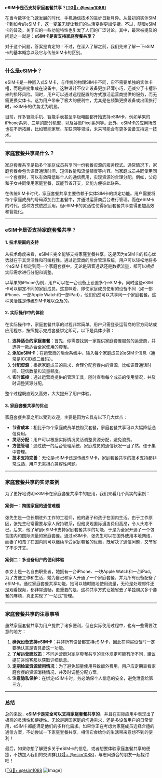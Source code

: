 **eSIM卡是否支持家庭套餐共享？[[TG💪+ @esim1088](https://t.me/s/esim1088)]**

在当今数字化飞速发展的时代，手机通信技术的进步日新月异。从最初的实体SIM卡到如今的eSIM卡，这一变革无疑让我们的生活变得更加便捷。不过，随着eSIM卡的普及，关于它的一些功能特性也引发了人们的广泛讨论。其中，最常被提及的问题之一就是：**eSIM卡是否支持家庭套餐共享？**

对于这个问题，答案是肯定的！不过，在深入了解之前，我们先来了解一下eSIM卡的基本概念以及它与传统SIM卡的区别。

---

### **什么是eSIM卡？**
eSIM卡是一种嵌入式SIM卡，与传统的物理SIM卡不同，它不需要单独的实体卡槽，而是直接集成在设备中。这种设计不仅让设备更加轻薄小巧，还减少了卡槽带来的损坏风险。同时，用户可以通过远程配置的方式激活运营商提供的服务，而无需更换实体卡。这为用户带来了极大的便利性，尤其是在频繁更换设备或出国旅行时，eSIM卡的优势尤为明显。

目前，许多智能手机、智能手表甚至平板电脑都开始支持eSIM卡，例如苹果的iPhone系列、三星的部分机型，以及谷歌Pixel系列等。此外，eSIM卡的应用场景也在不断拓展，比如智能家居、车联网等领域，未来可能会有更多设备支持这一技术。

---

### **家庭套餐共享是什么？**
家庭套餐共享是指多个家庭成员共享同一份套餐资源的服务模式。通常情况下，家庭套餐会包含语音通话时间、短信数量和流量额度等内容。当家庭成员共同使用同一个套餐时，可以有效降低每个人的通信费用，实现资源的合理分配。例如，父母和子女共同使用家庭套餐，既能节省开支，又能方便彼此联系。

在传统SIM卡时代，家庭套餐共享主要依赖于实体SIM卡的绑定功能。用户需要将每个家庭成员的号码添加到主套餐中，并通过运营商后台进行管理。而在eSIM卡的时代，这种方式依然适用，但eSIM卡的灵活性使得家庭套餐共享变得更加高效和智能化。

---

### **eSIM卡是否支持家庭套餐共享？**

#### **1. 技术层面的支持**
从技术角度来看，eSIM卡完全能够支持家庭套餐共享。这是因为eSIM卡的核心优势就在于其灵活性和可编程性。通过运营商的后台管理系统，用户可以轻松地将多个eSIM卡绑定到同一个家庭套餐中。无论是语音通话还是数据流量，都可以根据实际需求进行分配和调整。

以苹果的iPhone为例，用户可以在一台设备上设置多个eSIM卡，同时这些eSIM卡可以绑定不同的家庭成员。这意味着，即使家庭成员使用的设备不同（如一部iPhone、一部Apple Watch和一部iPad），他们仍然可以共享同一个家庭套餐。这种灵活性是传统SIM卡难以企及的。

#### **2. 实际操作中的体验**
在实际操作中，家庭套餐共享的过程非常简单。用户只需登录运营商的官方网站或应用程序，按照提示完成套餐绑定即可。以下是具体步骤：

1. **选择适合的家庭套餐**：首先，你需要找到一家提供家庭套餐服务的运营商，并选择一款适合全家使用的套餐。
2. **添加eSIM卡**：在运营商的后台系统中，输入每个家庭成员的eSIM卡信息（通常是ICCID或二维码）。
3. **分配资源**：根据家庭成员的需求，合理分配套餐内的资源，比如语音通话时间、短信数量和流量额度。
4. **实时监控**：通过运营商提供的管理工具，随时查看每个成员的使用情况，并及时调整资源分配。

整个过程既直观又高效，大大提升了用户体验。

#### **3. 家庭套餐共享的优点**
家庭套餐共享之所以受到欢迎，主要是因为它具有以下几大优点：

- **节省成本**：相比于每个家庭成员单独购买套餐，家庭套餐共享可以大幅降低通信费用。
- **灵活分配**：用户可以根据实际情况灵活调整资源分配，避免浪费。
- **方便管理**：通过统一的后台管理系统，家庭成员的通信状况一目了然，便于集中管理。
- **技术支持完善**：无论是eSIM卡还是传统SIM卡，家庭套餐共享的技术支持都非常成熟，用户无需担心兼容性问题。

---

### **家庭套餐共享的实际案例**

为了更好地说明eSIM卡在家庭套餐共享中的应用，我们来看几个真实的案例：

#### **案例一：跨国家庭的通信难题**
张先生是一位长期驻外工作的工程师，他的妻子和孩子在国内生活。由于工作原因，张先生经常需要与家人保持联系，但他发现国际漫游费用高昂，令人头疼不已。后来，他了解到eSIM卡支持家庭套餐共享的功能，于是为全家开通了一个包含国内和国际流量的家庭套餐。通过eSIM卡，张先生可以在国外使用本地网络，而妻子和孩子在国内则可以继续享受家庭套餐的优惠，既解决了通信问题，又节省了不少开支。

#### **案例二：多设备用户的便利体验**
李女士是一名自由职业者，她拥有一台iPhone、一块Apple Watch和一台iPad。为了方便工作和生活，她为自己和家人开通了一个家庭套餐，并为所有设备配备了eSIM卡。通过家庭套餐共享功能，她可以随时随地使用流量，无论是处理邮件还是观看视频，都非常流畅。更重要的是，这种共享方式让她省去了单独购买多个套餐的麻烦，真正实现了“一站式”管理。

---

### **家庭套餐共享的注意事项**

虽然家庭套餐共享为用户提供了诸多便利，但在实际使用过程中，也有一些需要注意的地方：

1. **确保设备支持eSIM卡**：并非所有设备都支持eSIM卡，因此在购买设备时一定要确认其是否具备这一功能。
2. **了解运营商政策**：不同运营商对家庭套餐共享的具体规定可能有所不同，建议提前咨询客服以获取详细信息。
3. **定期检查资源使用情况**：为了避免超量使用导致额外费用，用户应定期查看家庭套餐的资源消耗情况，并及时调整分配方案。
4. **注意隐私保护**：在绑定eSIM卡时，务必确保个人信息的安全，避免泄露给第三方。

---

### **总结**

总的来说，**eSIM卡是完全可以支持家庭套餐共享的**，并且在实际应用中表现出了极高的灵活性和便捷性。无论是跨国家庭的沟通需求，还是多设备用户的日常使用，eSIM卡都能满足他们的多样化需求。如果你正在考虑为家庭成员选择合适的通信方案，不妨尝试一下家庭套餐共享，相信它会给你的生活带来意想不到的便利！

最后，如果你想了解更多关于eSIM卡的信息，或者想要体验家庭套餐共享的便捷，不妨加入我们的交流群[[TG💪+ @esim1088](https://t.me/s/esim1088)]，与志同道合的朋友一起探讨吧！

[[TG💪+ @esim1088](https://t.me/s/esim1088) ![Image](https://i.postimg.cc/4NQfJmqS/Snipaste-2025-05-13-00-14-12.png)]